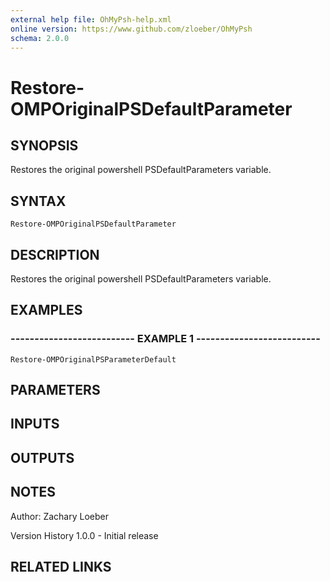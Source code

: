 ```yaml
---
external help file: OhMyPsh-help.xml
online version: https://www.github.com/zloeber/OhMyPsh
schema: 2.0.0
---
```


# Restore-OMPOriginalPSDefaultParameter

## SYNOPSIS
Restores the original powershell PSDefaultParameters variable.

## SYNTAX

```
Restore-OMPOriginalPSDefaultParameter
```

## DESCRIPTION
Restores the original powershell PSDefaultParameters variable.

## EXAMPLES

### -------------------------- EXAMPLE 1 --------------------------
```
Restore-OMPOriginalPSParameterDefault
```

## PARAMETERS

## INPUTS

## OUTPUTS

## NOTES
Author: Zachary Loeber


Version History
1.0.0 - Initial release

## RELATED LINKS

